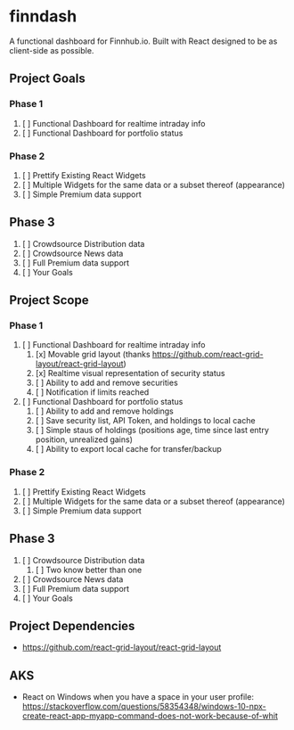 # finndash
A functional dashboard for Finnhub.io. Built with React designed to be as client-side as possible.


## Project Goals

### Phase 1
1. [ ] Functional Dashboard for realtime intraday info 
2. [ ] Functional Dashboard for portfolio status

### Phase 2
1. [ ] Prettify Existing React Widgets
2. [ ] Multiple Widgets for the same data or a subset thereof (appearance)
99. [ ] Simple Premium data support

## Phase 3
1. [ ] Crowdsource Distribution data
2. [ ] Crowdsource News data
99. [ ] Full Premium data support
100. [ ] Your Goals


## Project Scope

### Phase 1
1. [ ] Functional Dashboard for realtime intraday info
    1. [x] Movable grid layout (thanks https://github.com/react-grid-layout/react-grid-layout)
    2. [x] Realtime visual representation of security status
    3. [ ] Ability to add and remove securities
    4. [ ] Notification if limits reached
2. [ ] Functional Dashboard for portfolio status
    1. [ ] Ability to add and remove holdings
    2. [ ] Save security list, API Token, and holdings to local cache
    3. [ ] Simple staus of holdings (positions age, time since last entry position, unrealized gains)
    4. [ ] Ability to export local cache for transfer/backup

### Phase 2
1. [ ] Prettify Existing React Widgets
2. [ ] Multiple Widgets for the same data or a subset thereof (appearance)
99. [ ] Simple Premium data support

## Phase 3
1. [ ] Crowdsource Distribution data
    1. [ ] Two know better than one
2. [ ] Crowdsource News data
99. [ ] Full Premium data support
100. [ ] Your Goals


## Project Dependencies
* https://github.com/react-grid-layout/react-grid-layout

## AKS
* React on Windows when you have a space in your user profile: https://stackoverflow.com/questions/58354348/windows-10-npx-create-react-app-myapp-command-does-not-work-because-of-whit
